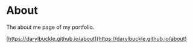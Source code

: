 # About

The about me page of my portfolio.

[https://darylbuckle.github.io/about](https://darylbuckle.github.io/about)
